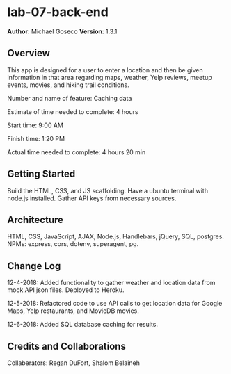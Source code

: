 # lab-07-back-end

**Author**: Michael Goseco
**Version**: 1.3.1 

## Overview
This app is designed for a user to enter a location and then be given information in that area regarding maps, weather, Yelp reviews, meetup events, movies, and hiking trail conditions.

Number and name of feature: Caching data

Estimate of time needed to complete: 4 hours

Start time: 9:00 AM

Finish time: 1:20 PM

Actual time needed to complete: 4 hours 20 min


## Getting Started
Build the HTML, CSS, and JS scaffolding. Have a ubuntu terminal with node.js installed. Gather API keys from necessary sources.

## Architecture
HTML, CSS, JavaScript, AJAX, Node.js, Handlebars, jQuery, SQL, postgres. NPMs: express, cors, dotenv, superagent, pg.

## Change Log
12-4-2018: Added functionality to gather weather and location data from mock API json files. Deployed to Heroku.

12-5-2018: Refactored code to use API calls to get location data for Google Maps, Yelp restaurants, and MovieDB movies.

12-6-2018: Added SQL database caching for results.

## Credits and Collaborations
Collaberators: Regan DuFort, Shalom Belaineh